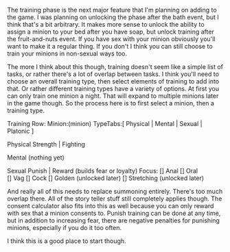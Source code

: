 The training phase is the next major feature that I'm planning on adding to the game. I was planning on unlocking the phase after the bath event, but I think that's a bit arbitrary. It makes more sense to unlock the ability to assign a minion to your bed after you have soap, but unlock training after the fruit-and-nuts event. If you have sex with your minion obviously you'll want to make it a regular thing. If you don't I think you can still choose to train your minions in non-sexual ways too.

The more I think about this though, training doesn't seem like a simple list of tasks, or rather there's a lot of overlap between tasks. I think you'll need to choose an overall training type, then select elements of training to add into that. Or rather different training types have a variety of options. At first you can only train one minion a night. That will expand to multiple minions later in the game though. So the process here is to first select a minion, then a training type.

Training Row:
  Minion:(minion) TypeTabs:[ Physical | Mental | Sexual | Platonic ]

  Physical
    Strength | Fighting

  Mental
    (nothing yet)

  Sexual
    Punish | Reward (builds fear or loyalty)
    Focus:
      [] Anal
      [] Oral  
      [] Vag
      [] Cock
      [] Golden (unlocked later)
      [] Stretching (unlocked later)

And really all of this needs to replace summoning entirely. There's too much overlap there. All of the story teller stuff still completely applies though. The consent calculator also fits into this as well because you can only reward with sex that a minion consents to. Punish training can be done at any time, but in addition to increasing fear, there are negative penalties for punishing minions, especially if you do it too often.

I think this is a good place to start though.
